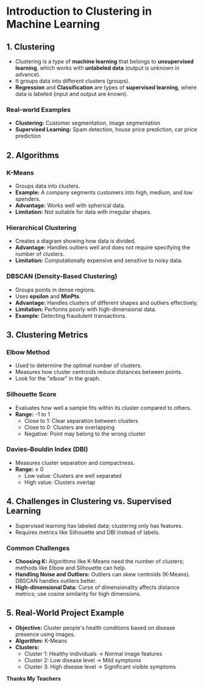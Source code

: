 # Introduction to Clustering in Machine Learning

## 1. Clustering
- Clustering is a type of **machine learning** that belongs to **unsupervised learning**, which works with **unlabeled data** (output is unknown in advance).
- It groups data into different clusters (groups).
- **Regression** and **Classification** are types of **supervised learning**, where data is labeled (input and output are known).

### Real-world Examples
- **Clustering:** Customer segmentation, image segmentation
- **Supervised Learning:** Spam detection, house price prediction, car price prediction

## 2. Algorithms

### K-Means
- Groups data into clusters.
- **Example:** A company segments customers into high, medium, and low spenders.
- **Advantage:** Works well with spherical data.
- **Limitation:** Not suitable for data with irregular shapes.

### Hierarchical Clustering
- Creates a diagram showing how data is divided.
- **Advantage:** Handles outliers well and does not require specifying the number of clusters.
- **Limitation:** Computationally expensive and sensitive to noisy data.

### DBSCAN (Density-Based Clustering)
- Groups points in dense regions.
- Uses **epsilon** and **MinPts**.
- **Advantage:** Handles clusters of different shapes and outliers effectively.
- **Limitation:** Performs poorly with high-dimensional data.
- **Example:** Detecting fraudulent transactions.

## 3. Clustering Metrics

### Elbow Method
- Used to determine the optimal number of clusters.
- Measures how cluster centroids reduce distances between points.
- Look for the "elbow" in the graph.

### Silhouette Score
- Evaluates how well a sample fits within its cluster compared to others.
- **Range:** -1 to 1
  - Close to 1: Clear separation between clusters
  - Close to 0: Clusters are overlapping
  - Negative: Point may belong to the wrong cluster

### Davies–Bouldin Index (DBI)
- Measures cluster separation and compactness.
- **Range:** ≥ 0
  - Low value: Clusters are well separated
  - High value: Clusters overlap

## 4. Challenges in Clustering vs. Supervised Learning
- Supervised learning has labeled data; clustering only has features.
- Requires metrics like Silhouette and DBI instead of labels.

### Common Challenges
- **Choosing K:** Algorithms like K-Means need the number of clusters; methods like Elbow and Silhouette can help.
- **Handling Noise and Outliers:** Outliers can skew centroids (K-Means). DBSCAN handles outliers better.
- **High-dimensional Data:** Curse of dimensionality affects distance metrics; use cosine similarity for high dimensions.

## 5. Real-World Project Example
- **Objective:** Cluster people's health conditions based on disease presence using images.
- **Algorithm:** K-Means
- **Clusters:**
  - Cluster 1: Healthy individuals → Normal image features
  - Cluster 2: Low disease level → Mild symptoms
  - Cluster 3: High disease level → Significant visible symptoms

**Thanks My Teachers**

